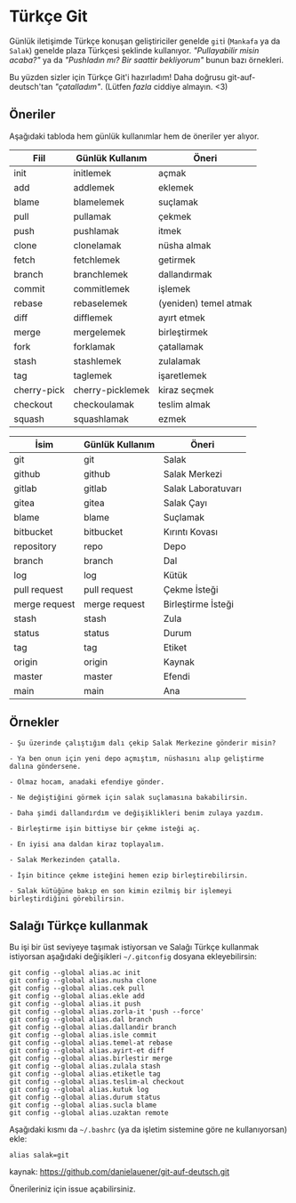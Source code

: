 # Türkçe Git

Günlük iletişimde Türkçe konuşan geliştiriciler genelde `git`i
(`Mankafa` ya da `Salak`) genelde plaza Türkçesi şeklinde kullanıyor.
_"Pullayabilir misin acaba?"_ ya da  _"Pushladın mı? Bir saattir bekliyorum"_ 
bunun bazı örnekleri.

Bu yüzden sizler için Türkçe Git'i hazırladım!
Daha doğrusu git-auf-deutsch'tan _"çatalladım"_.
(Lütfen _fazla_ ciddiye almayın. <3)

## Öneriler

Aşağıdaki tabloda hem günlük kullanımlar hem de öneriler yer alıyor.

| Fiil        | Günlük Kullanım    | Öneri                 |
|-------------|--------------------|-----------------------|
| init        | initlemek          | açmak                 |
| add         | addlemek           | eklemek               |
| blame       | blamelemek         | suçlamak              |
| pull        | pullamak           | çekmek                |
| push        | pushlamak          | itmek                 |
| clone       | clonelamak         | nüsha almak           |
| fetch       | fetchlemek         | getirmek              |
| branch      | branchlemek        | dallandırmak          |
| commit      | commitlemek        | işlemek               |
| rebase      | rebaselemek        | (yeniden) temel atmak |
| diff        | difflemek          | ayırt etmek           |
| merge       | mergelemek         | birleştirmek          |
| fork        | forklamak          | çatallamak            |
| stash       | stashlemek         | zulalamak             |
| tag         | taglemek           | işaretlemek           |
| cherry-pick | cherry-picklemek   | kiraz seçmek          |
| checkout    | checkoulamak       | teslim almak          |
| squash      | squashlamak        | ezmek                 |


| İsim          | Günlük Kullanım    | Öneri                      |
|---------------|--------------------|----------------------------|
| git           | git                | Salak                      |
| github        | github             | Salak Merkezi              |
| gitlab        | gitlab             | Salak Laboratuvarı         |
| gitea         | gitea              | Salak Çayı                 |
| blame         | blame              | Suçlamak                   |
| bitbucket     | bitbucket          | Kırıntı Kovası             |
| repository    | repo               | Depo                       |
| branch        | branch             | Dal                        |
| log           | log                | Kütük                      |
| pull request  | pull request       | Çekme İsteği               |
| merge request | merge request      | Birleştirme İsteği         |
| stash         | stash              | Zula                       |
| status        | status             | Durum                      |
| tag           | tag                | Etiket                     |
| origin        | origin             | Kaynak                     |
| master        | master             | Efendi                     |
| main          | main               | Ana                        |

## Örnekler

    - Şu üzerinde çalıştığım dalı çekip Salak Merkezine gönderir misin?
    
    - Ya ben onun için yeni depo açmıştım, nüshasını alıp geliştirme dalına göndersene.

    - Olmaz hocam, anadaki efendiye gönder.
    
    - Ne değiştiğini görmek için salak suçlamasına bakabilirsin.

    - Daha şimdi dallandırdım ve değişiklikleri benim zulaya yazdım.

    - Birleştirme işin bittiyse bir çekme isteği aç.
    
    - En iyisi ana daldan kiraz toplayalım.

    - Salak Merkezinden çatalla.
    
    - İşin bitince çekme isteğini hemen ezip birleştirebilirsin.
    
    - Salak kütüğüne bakıp en son kimin ezilmiş bir işlemeyi birleştirdiğini görebilirsin.

## Salağı Türkçe kullanmak

Bu işi bir üst seviyeye taşımak istiyorsan ve Salağı Türkçe kullanmak istiyorsan aşağıdaki değişikleri `~/.gitconfig` dosyana ekleyebilirsin:

    git config --global alias.ac init
    git config --global alias.nusha clone
    git config --global alias.cek pull
    git config --global alias.ekle add
    git config --global alias.it push
    git config --global alias.zorla-it 'push --force'
    git config --global alias.dal branch
    git config --global alias.dallandir branch
    git config --global alias.isle commit
    git config --global alias.temel-at rebase
    git config --global alias.ayirt-et diff
    git config --global alias.birlestir merge
    git config --global alias.zulala stash
    git config --global alias.etiketle tag
    git config --global alias.teslim-al checkout
    git config --global alias.kutuk log
    git config --global alias.durum status
    git config --global alias.sucla blame
    git config --global alias.uzaktan remote


Aşağıdaki kısmı da `~/.bashrc` (ya da işletim sistemine göre ne kullanıyorsan) ekle:

    alias salak=git

kaynak: https://github.com/danielauener/git-auf-deutsch.git

Önerileriniz için issue açabilirsiniz.
